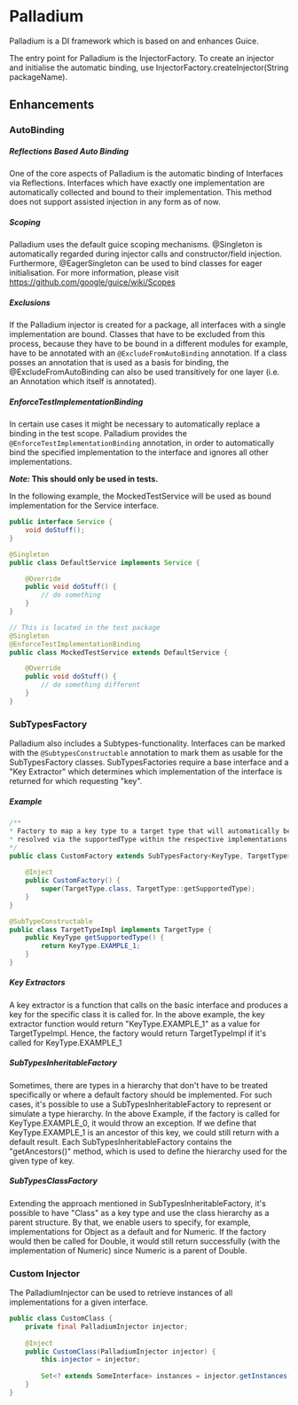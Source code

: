 # Palladium
Palladium is a DI framework which is based on and enhances Guice.

The entry point for Palladium is the InjectorFactory.
To create an injector and initialise the automatic binding, use InjectorFactory.createInjector(String packageName).

## Enhancements

### AutoBinding
##### Reflections Based Auto Binding
One of the core aspects of Palladium is the automatic binding of Interfaces via Reflections. 
Interfaces which have exactly one implementation are automatically collected and bound to their implementation.
This method does not support assisted injection in any form as of now.

##### Scoping
Palladium uses the default guice scoping mechanisms. @Singleton is automatically regarded during injector calls and constructor/field injection.
Furthermore, @EagerSingleton can be used to bind classes for eager initialisation.
For more information, please visit https://github.com/google/guice/wiki/Scopes

##### Exclusions
If the Palladium injector is created for a package, all interfaces with a single implementation are bound. 
Classes that have to be excluded from this process, because they have to be bound in a different modules for example, have to be annotated with an `@ExcludeFromAutoBinding` annotation.
If a class posses an annotation that is used as a basis for binding, the @ExcludeFromAutoBinding can also be used transitively for one layer (i.e. an Annotation which itself is annotated).

##### EnforceTestImplementationBinding
In certain use cases it might be necessary to automatically replace a binding in the test scope. Palladium provides the 
`@EnforceTestImplementationBinding` annotation, in order to automatically bind the specified implementation to the interface and ignores all other implementations.

__*Note:* This should only be used in tests.__

In the following example, the MockedTestService will be used as bound implementation for the Service interface.
```java
public interface Service {
    void doStuff();
}

@Singleton
public class DefaultService implements Service {

    @Override
    public void doStuff() {
        // do something
    }
}

// This is located in the test package
@Singleton
@EnforceTestImplementationBinding
public class MockedTestService extends DefaultService {

    @Override
    public void doStuff() {
        // do something different
    }
}
```

### SubTypesFactory
Palladium also includes a Subtypes-functionality. Interfaces can be marked with the `@SubtypesConstructable` annotation to mark them as usable for the SubTypesFactory classes.
SubTypesFactories require a base interface and a "Key Extractor" which determines which implementation of the interface is returned for which requesting "key".

##### Example
```java
/**
* Factory to map a key type to a target type that will automatically be 
* resolved via the supportedType within the respective implementations
*/
public class CustomFactory extends SubTypesFactory<KeyType, TargetType> {
    
    @Inject
    public CustomFactory() {
        super(TargetType.class, TargetType::getSupportedType);
    }
}
```
```java
@SubTypeConstructable
public class TargetTypeImpl implements TargetType {
    public KeyType getSupportedType() {
        return KeyType.EXAMPLE_1;
    }
}
```

##### Key Extractors
A key extractor is a function that calls on the basic interface and produces a key for the specific class it is called for.
In the above example, the key extractor function would return "KeyType.EXAMPLE_1" as a value for TargetTypeImpl. 
Hence, the factory would return TargetTypeImpl if it's called for KeyType.EXAMPLE_1  

##### SubTypesInheritableFactory
Sometimes, there are types in a hierarchy that don't have to be treated specifically or where a default factory should be implemented.
For such cases, it's possible to use a SubTypesInheritableFactory to represent or simulate a type hierarchy.
In the above Example, if the factory is called for KeyType.EXAMPLE_0, it would throw an exception. 
If we define that KeyType.EXAMPLE_1 is an ancestor of this key, we could still return with a default result.
Each SubTypesInheritableFactory contains the "getAncestors()" method, which is used to define the hierarchy used for the given type of key. 

##### SubTypesClassFactory
Extending the approach mentioned in SubTypesInheritableFactory, it's possible to have "Class" as a key type and use the class hierarchy as a parent structure.
By that, we enable users to specify, for example, implementations for Object as a default and for Numeric.
If the factory would then be called for Double, it would still return successfully (with the implementation of Numeric) since Numeric is a parent of Double.


### Custom Injector
The PalladiumInjector can be used to retrieve instances of all implementations for a given interface.
```java
public class CustomClass {
    private final PalladiumInjector injector;
    
    @Inject
    public CustomClass(PalladiumInjector injector) {
        this.injector = injector;
        
        Set<? extends SomeInterface> instances = injector.getInstances(SomeInterface.class);
    }
}
```